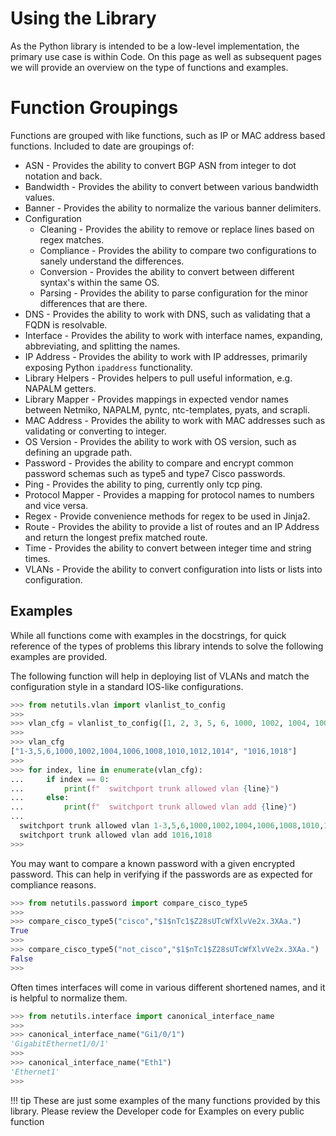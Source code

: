 # Using the Library

As the Python library is intended to be a low-level implementation, the primary use case is within Code. On this page as well as subsequent pages we will provide an overview on the type of functions and examples.

# Function Groupings

Functions are grouped with like functions, such as IP or MAC address based functions. Included to date are groupings of:

- ASN - Provides the ability to convert BGP ASN from integer to dot notation and back.
- Bandwidth - Provides the ability to convert between various bandwidth values.
- Banner - Provides the ability to normalize the various banner delimiters.
- Configuration
    - Cleaning - Provides the ability to remove or replace lines based on regex matches.
    - Compliance - Provides the ability to compare two configurations to sanely understand the differences.
    - Conversion - Provides the ability to convert between different syntax's within the same OS.
    - Parsing - Provides the ability to parse configuration for the minor differences that are there.
- DNS - Provides the ability to work with DNS, such as validating that a FQDN is resolvable.
- Interface - Provides the ability to work with interface names, expanding, abbreviating, and splitting the names.
- IP Address - Provides the ability to work with IP addresses, primarily exposing Python `ipaddress` functionality.
- Library Helpers - Provides helpers to pull useful information, e.g. NAPALM getters.
- Library Mapper - Provides mappings in expected vendor names between Netmiko, NAPALM, pyntc, ntc-templates, pyats, and scrapli.
- MAC Address - Provides the ability to work with MAC addresses such as validating or converting to integer.
- OS Version - Provides the ability to work with OS version, such as defining an upgrade path.
- Password - Provides the ability to compare and encrypt common password schemas such as type5 and type7 Cisco passwords.
- Ping - Provides the ability to ping, currently only tcp ping.
- Protocol Mapper - Provides a mapping for protocol names to numbers and vice versa.
- Regex - Provide convenience methods for regex to be used in Jinja2.
- Route - Provides the ability to provide a list of routes and an IP Address and return the longest prefix matched route.
- Time - Provides the ability to convert between integer time and string times.
- VLANs - Provide the ability to convert configuration into lists or lists into configuration.

## Examples

While all functions come with examples in the docstrings, for quick reference of the types of problems this library intends to solve the following examples are provided.

The following function will help in deploying list of VLANs and match the configuration style in a standard IOS-like configurations.

```python
>>> from netutils.vlan import vlanlist_to_config
>>>
>>> vlan_cfg = vlanlist_to_config([1, 2, 3, 5, 6, 1000, 1002, 1004, 1006, 1008, 1010, 1012, 1014, 1016, 1018])
>>>
>>> vlan_cfg
["1-3,5,6,1000,1002,1004,1006,1008,1010,1012,1014", "1016,1018"]
>>>
>>> for index, line in enumerate(vlan_cfg):
...     if index == 0:
...         print(f"  switchport trunk allowed vlan {line}")
...     else:
...         print(f"  switchport trunk allowed vlan add {line}")
...
  switchport trunk allowed vlan 1-3,5,6,1000,1002,1004,1006,1008,1010,1012,1014
  switchport trunk allowed vlan add 1016,1018
>>>
```

You may want to compare a known password with a given encrypted password. This can help in verifying if the passwords are as expected for compliance reasons.

```python
>>> from netutils.password import compare_cisco_type5
>>>
>>> compare_cisco_type5("cisco","$1$nTc1$Z28sUTcWfXlvVe2x.3XAa.")
True
>>>
>>> compare_cisco_type5("not_cisco","$1$nTc1$Z28sUTcWfXlvVe2x.3XAa.")
False
>>>
```

Often times interfaces will come in various different shortened names, and it is helpful to normalize them.

```python
>>> from netutils.interface import canonical_interface_name
>>>
>>> canonical_interface_name("Gi1/0/1")
'GigabitEthernet1/0/1'
>>>
>>> canonical_interface_name("Eth1")
'Ethernet1'
>>>
```

!!! tip
    These are just some examples of the many functions provided by this library. Please review the Developer code for Examples on every public function
